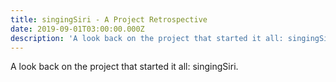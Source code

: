 ```yaml
---
title: singingSiri - A Project Retrospective
date: 2019-09-01T03:00:00.000Z
description: 'A look back on the project that started it all: singingSiri.'
---
```

A look back on the project that started it all: singingSiri.
